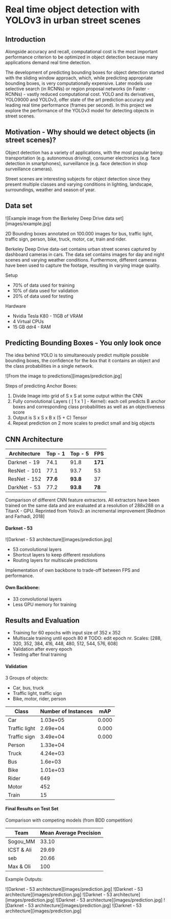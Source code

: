 # Real time object detection with YOLOv3 in urban street scenes

## Introduction

Alongside accuracy and recall, computational cost is the most important performance criterion to be optimized in object detection because many applications demand real time detection.

The development of predicting bounding boxes for object detection started with the sliding window approach, which, while predicting appropriate bounding boxes, is very computationally expensive. Later models use selective search (in RCNNs) or region proposal networks (in Faster - RCNNs) - vastly reduced computational cost. YOLO and its derivatives, YOLO9000 and YOLOv3, offer state of the art prediction accuracy and leading real time performance (frames per second). In this project we explore the performance of the YOLOv3 model for detecting objects in street scenes.

## Motivation - Why should we detect objects (in street scenes)?

Object detection has a variety of applications, with the most popular being: transportation (e.g. autonomous driving), consumer electronics (e.g. face detection in smartphones), surveillance (e.g. face detection in shop surveillance cameras).

Street scenes are interesting subjects for object detection since they present multiple classes and varying conditions in lighting, landscape, surroundings, weather and season of year.

## Data set

![Example image from the Berkeley Deep Drive data set][images/example.jpg]

2D Bounding boxes annotated on 100.000 images for bus, traffic light, traffic sign, person, bike, truck, motor, car, train and rider.

Berkeley Deep Drive data-set contains urban street scenes captured by dashboard cameras in cars. The data set contains images for day and night scenes and varying weather conditions. Furthermore, different cameras have been used to capture the footage, resulting in varying image quality.

Setup
- 70% of data used for training
- 10% of data used for validation
- 20% of data used for testing

Hardware
- Nvidia Tesla K80 - 11GB of VRAM
- 4 Virtual CPUs
- 15 GB ddr4 - RAM

## Predicting Bounding Boxes - You only look once

The idea behind YOLO is to simultaneously predict multiple possible bounding boxes, the confidence for the box that it contains an object and the class probabilities in a single network.

![From the image to predictions][images/prediction.jpg]


Steps of predicting Anchor Boxes:
1. Divide Image into grid of S x S at some output within the CNN
2. Fully convolutional Layers ( [ 1 x 1 ] - Kernel): each cell predicts B anchor boxes and corresponding class probabilities as well as an objectiveness score
3. Output is S x S x B x (5 + C) Tensor
4. Repeat prediction on 2 more scales to predict small and big objects

## CNN Architecture

| Architecture 	| Top - 1 	| Top - 5 	| FPS 	|
|--------------	|---------	|---------	|-----	|
| Darknet - 19 	| 74.1    	| 91.8    	| **171** 	|
| ResNet - 101 	| 77.1    	| 93.7    	| 53  	|
| ResNet - 152 	| **77.6**    	| **93.8**    	| 37  	|
| DarkNet - 53 	| 77.2    	| **93.8**    	| **78**  	|

Comparison of different CNN feature extractors. All extractors have been trained on the same data and are evaluated at a resolution of 288x288 on a TitanX - GPU. Reprinted from Yolov3: an incremental improvement [Redmon and Farhadi, 2018]

#### Darknet - 53

![Darknet - 53 architecture][images/prediction.jpg]

- 53 convolutional layers
- Shortcut layers to keep different resolutions
- Routing layers for multiscale predictions

Implementation of own backbone to trade-off between FPS and performance.

#### Own Backbone:

- 33 convolutional layers
- Less GPU memory for training

## Results and Evaluation

- Training for 60 epochs with input size of 352 x 352
- Multiscale training until epoch 80 # TODO: edit epoch nr. Scales: [288, 320, 352, 384, 416, 448, 480, 512, 544, 576, 608]
- Validation after every epoch
- Testing after final training

#### Validation

3 Groups of objects:
- Car, bus, truck
- Traffic light, traffic sign
- Bike, motor, rider, person

| Class         	| Number of Instances 	| mAP   	|
|---------------	|---------------------	|-------	|
| Car           	| 1.03e+05            	| 0.000 	|
| Traffic light 	| 2.69e+04            	| 0.000 	|
| Traffic sign  	| 3.49e+04            	| 0.000 	|
| Person        	| 1.33e+04            	|       	|
| Truck         	| 4.24e+03            	|       	|
| Bus           	| 1.6e+03             	|       	|
| Bike          	| 1.01e+03            	|       	|
| Rider         	| 649                 	|       	|
| Motor         	| 452                 	|       	|
| Train         	| 15                  	|       	|

#### Final Results on Test Set

Comparison with competing models (from BDD competition)

| Team       	| Mean Average Precision 	|
|------------	|------------------------	|
| Sogou_MM   	| 33.10                  	|
| ICST & Ali 	| 29.69                  	|
| seb        	| 20.66                  	|
| Max & Oli  	| 100                    	|

Example Outputs:

![Darknet - 53 architecture][images/prediction.jpg]
![Darknet - 53 architecture][images/prediction.jpg]
![Darknet - 53 architecture][images/prediction.jpg]
![Darknet - 53 architecture][images/prediction.jpg]
![Darknet - 53 architecture][images/prediction.jpg]
![Darknet - 53 architecture][images/prediction.jpg]

